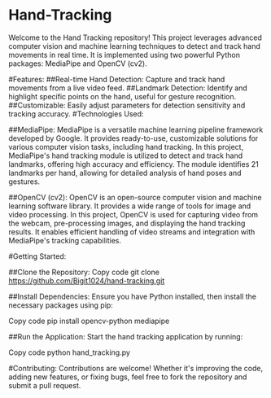 # Hand-Tracking
Welcome to the Hand Tracking repository! This project leverages advanced computer vision and machine learning techniques to detect and track hand movements in real time. It is implemented using two powerful Python packages: MediaPipe and OpenCV (cv2).

#Features:
##Real-time Hand Detection: Capture and track hand movements from a live video feed.
##Landmark Detection: Identify and highlight specific points on the hand, useful for gesture recognition.
##Customizable: Easily adjust parameters for detection sensitivity and tracking accuracy.
#Technologies Used:

##MediaPipe:
MediaPipe is a versatile machine learning pipeline framework developed by Google. It provides ready-to-use, customizable solutions for various computer vision tasks, including hand tracking. In this project, MediaPipe's hand tracking module is utilized to detect and track hand landmarks, offering high accuracy and efficiency. The module identifies 21 landmarks per hand, allowing for detailed analysis of hand poses and gestures.

##OpenCV (cv2):
OpenCV is an open-source computer vision and machine learning software library. It provides a wide range of tools for image and video processing. In this project, OpenCV is used for capturing video from the webcam, pre-processing images, and displaying the hand tracking results. It enables efficient handling of video streams and integration with MediaPipe's tracking capabilities.

#Getting Started:

##Clone the Repository:
Copy code
git clone https://github.com/Bigit1024/hand-tracking.git

##Install Dependencies:
Ensure you have Python installed, then install the necessary packages using pip:

Copy code
pip install opencv-python mediapipe

##Run the Application:
Start the hand tracking application by running:

Copy code
python hand_tracking.py

#Contributing:
Contributions are welcome! Whether it's improving the code, adding new features, or fixing bugs, feel free to fork the repository and submit a pull request.
